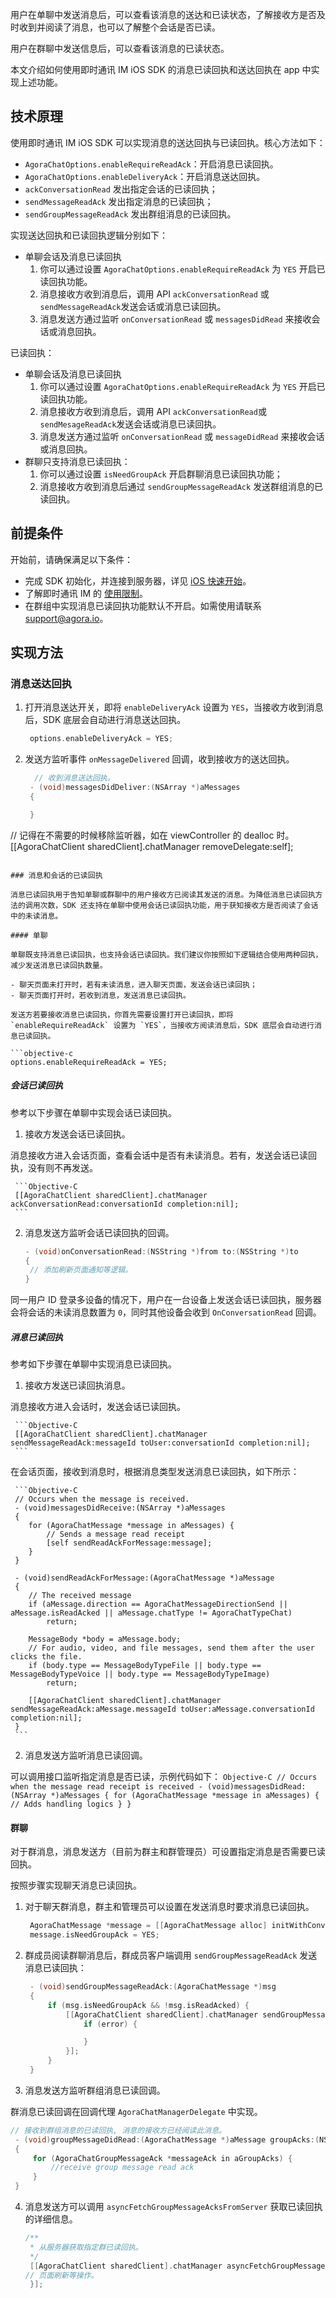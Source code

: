 用户在单聊中发送消息后，可以查看该消息的送达和已读状态，了解接收方是否及时收到并阅读了消息，也可以了解整个会话是否已读。

用户在群聊中发送信息后，可以查看该消息的已读状态。

本文介绍如何使用即时通讯 IM iOS SDK 的消息已读回执和送达回执在 app 中实现上述功能。

## 技术原理

使用即时通讯 IM iOS SDK 可以实现消息的送达回执与已读回执。核心方法如下：

- `AgoraChatOptions.enableRequireReadAck`：开启消息已读回执。
- `AgoraChatOptions.enableDeliveryAck`：开启消息送达回执。
- `ackConversationRead` 发出指定会话的已读回执；
- `sendMessageReadAck` 发出指定消息的已读回执；
- `sendGroupMessageReadAck` 发出群组消息的已读回执。

实现送达回执和已读回执逻辑分别如下：

- 单聊会话及消息已读回执
  1. 你可以通过设置 `AgoraChatOptions.enableRequireReadAck` 为 `YES` 开启已读回执功能。
  2. 消息接收方收到消息后，调用 API `ackConversationRead` 或 `sendMessageReadAck`发送会话或消息已读回执。
  3. 消息发送方通过监听 `onConversationRead` 或 `messagesDidRead` 来接收会话或消息回执。

已读回执：

- 单聊会话及消息已读回执
  1. 你可以通过设置 `AgoraChatOptions.enableRequireReadAck` 为 `YES` 开启已读回执功能。
  2. 消息接收方收到消息后，调用 API `ackConversationRead`或`sendMesageReadAck`发送会话或消息已读回执。
  3. 消息发送方通过监听 `onConversationRead` 或 `messageDidRead` 来接收会话或消息回执。
- 群聊只支持消息已读回执：
  1. 你可以通过设置 `isNeedGroupAck` 开启群聊消息已读回执功能；
  2. 消息接收方收到消息后通过 `sendGroupMessageReadAck` 发送群组消息的已读回执。

## 前提条件

开始前，请确保满足以下条件：

- 完成 SDK 初始化，并连接到服务器，详见 [iOS 快速开始](./agora_chat_get_started_ios?platform=iOS)。
- 了解即时通讯 IM 的 [使用限制](./agora_chat_limitation?platform=iOS)。
- 在群组中实现消息已读回执功能默认不开启。如需使用请联系 [support@agora.io](mailto:support@agora.io)。

## 实现方法

### 消息送达回执

1. 打开消息送达开关，即将 `enableDeliveryAck` 设置为 `YES`，当接收方收到消息后，SDK 底层会自动进行消息送达回执。

   ```objective-C
    options.enableDeliveryAck = YES;
   ```

2. 发送方监听事件 `onMessageDelivered` 回调，收到接收方的送达回执。

   ```Objective-C
     // 收到消息送达回执。
    - (void)messagesDidDeliver:(NSArray *)aMessages
    {

    }

// 记得在不需要的时候移除监听器，如在 viewController 的 dealloc 时。
    [[AgoraChatClient sharedClient].chatManager removeDelegate:self];
   ```

### 消息和会话的已读回执

消息已读回执用于告知单聊或群聊中的用户接收方已阅读其发送的消息。为降低消息已读回执方法的调用次数，SDK 还支持在单聊中使用会话已读回执功能，用于获知接收方是否阅读了会话中的未读消息。

#### 单聊

单聊既支持消息已读回执，也支持会话已读回执。我们建议你按照如下逻辑结合使用两种回执，减少发送消息已读回执数量。

- 聊天页面未打开时，若有未读消息，进入聊天页面，发送会话已读回执；
- 聊天页面打开时，若收到消息，发送消息已读回执。

发送方若要接收消息已读回执，你首先需要设置打开已读回执，即将 `enableRequireReadAck` 设置为 `YES`，当接收方阅读消息后，SDK 底层会自动进行消息已读回执。

```objective-c
options.enableRequireReadAck = YES;
```

##### 会话已读回执

参考以下步骤在单聊中实现会话已读回执。

1. 接收方发送会话已读回执。

消息接收方进入会话页面，查看会话中是否有未读消息。若有，发送会话已读回执，没有则不再发送。

     ```Objective-C
     [[AgoraChatClient sharedClient].chatManager ackConversationRead:conversationId completion:nil];
     ```

2. 消息发送方监听会话已读回执的回调。

   ```Objective-C
   - (void)onConversationRead:(NSString *)from to:(NSString *)to
   {
    // 添加刷新页面通知等逻辑。
   }
   ```

同一用户 ID 登录多设备的情况下，用户在一台设备上发送会话已读回执，服务器会将会话的未读消息数置为 `0`，同时其他设备会收到 `OnConversationRead` 回调。

##### 消息已读回执

参考如下步骤在单聊中实现消息已读回执。

1. 接收方发送已读回执消息。

消息接收方进入会话时，发送会话已读回执。

     ```Objective-C
     [[AgoraChatClient sharedClient].chatManager sendMessageReadAck:messageId toUser:conversationId completion:nil];
     ```

在会话页面，接收到消息时，根据消息类型发送消息已读回执，如下所示：

     ```Objective-C
     // Occurs when the message is received.
     - (void)messagesDidReceive:(NSArray *)aMessages
     {
        for (AgoraChatMessage *message in aMessages) {
            // Sends a message read receipt
            [self sendReadAckForMessage:message];
        }
     }

     - (void)sendReadAckForMessage:(AgoraChatMessage *)aMessage
     {
        // The received message
        if (aMessage.direction == AgoraChatMessageDirectionSend || aMessage.isReadAcked || aMessage.chatType != AgoraChatTypeChat)
            return;

        MessageBody *body = aMessage.body;
        // For audio, video, and file messages, send them after the user clicks the file.
        if (body.type == MessageBodyTypeFile || body.type == MessageBodyTypeVoice || body.type == MessageBodyTypeImage)
            return;

        [[AgoraChatClient sharedClient].chatManager sendMessageReadAck:aMessage.messageId toUser:aMessage.conversationId completion:nil];
     }
     ```

2. 消息发送方监听消息已读回调。

可以调用接口监听指定消息是否已读，示例代码如下：
     ```Objective-C
     // Occurs when the message read receipt is received
     - (void)messagesDidRead:(NSArray *)aMessages
     {
        for (AgoraChatMessage *message in aMessages) {
            // Adds handling logics
        }
     }
     ```

#### 群聊

对于群消息，消息发送方（目前为群主和群管理员）可设置指定消息是否需要已读回执。

按照步骤实现聊天消息已读回执。

1. 对于聊天群消息，群主和管理员可以设置在发送消息时要求消息已读回执。

   ```Objective-C
    AgoraChatMessage *message = [[AgoraChatMessage alloc] initWithConversationID:to from:from to:to body:aBody ext:aExt];
    message.isNeedGroupAck = YES;
   ```

2. 群成员阅读群聊消息后，群成员客户端调用 `sendGroupMessageReadAck` 发送消息已读回执：

   ```Objective-C
    - (void)sendGroupMessageReadAck:(AgoraChatMessage *)msg
    {
        if (msg.isNeedGroupAck && !msg.isReadAcked) {
            [[AgoraChatClient sharedClient].chatManager sendGroupMessageReadAck:msg.messageId toGroup:msg.conversationId content:@"123" completion:^(AgoraChatError *error) {
                if (error) {

                }
            }];
        }
    }
   ```

3. 消息发送方监听群组消息已读回调。

群消息已读回调在回调代理 `AgoraChatManagerDelegate` 中实现。

   ```Objective-C
// 接收到群组消息的已读回执, 消息的接收方已经阅读此消息。
    - (void)groupMessageDidRead:(AgoraChatMessage *)aMessage groupAcks:(NSArray *)aGroupAcks
    {
        for (AgoraChatGroupMessageAck *messageAck in aGroupAcks) {
            //receive group message read ack
        }
    }
   ```

4. 消息发送方可以调用 `asyncFetchGroupMessageAcksFromServer` 获取已读回执的详细信息。

   ```Objective-C
   /**
    * 从服务器获取指定群已读回执。
    */
    [[AgoraChatClient sharedClient].chatManager asyncFetchGroupMessageAcksFromServer:messageId groupId:groupId startGroupAckId:nil pageSize:pageSize completion:^(AgoraChatCursorResult *aResult, AgoraChatError *error, int totalCount) {
   // 页面刷新等操作。
    }];
   ```